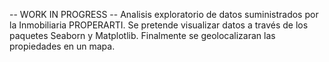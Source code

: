 -- WORK IN PROGRESS --
Analisis exploratorio de datos suministrados por la Inmobiliaria PROPERARTI.
Se pretende visualizar datos a través de los paquetes Seaborn y Matplotlib.
Finalmente se geolocalizaran las propiedades en un mapa.
